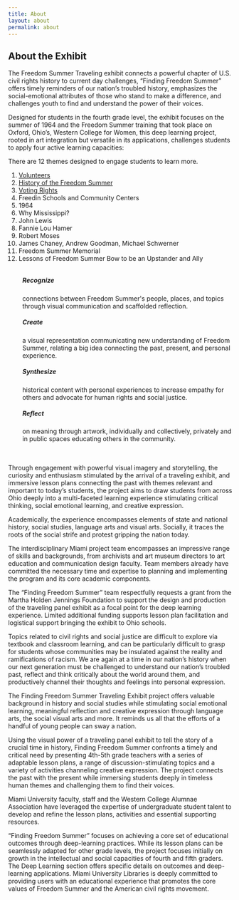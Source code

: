 ```yaml
---
title: About
layout: about
permalink: about
---
```

## About the Exhibit

The Freedom Summer Traveling exhibit connects a powerful chapter of U.S. civil rights history to current day challenges, “Finding Freedom Summer” offers timely reminders of our nation’s troubled history, emphasizes the social-emotional attributes of those who stand to make a difference, and challenges youth to find and understand the power of their voices.

Designed for students in the fourth grade level, the exhibit focuses on the summer of 1964 and the Freedom Summer training that took place on Oxford, Ohio’s, Western College for Women, this deep learning project, rooted in art integration but versatile in its applications, challenges students to apply four active learning capacities:

There are 12 themes designed to engage students to learn more.

1. [Volunteers](/themes/volunteers)
2. [History of the Freedom Summer](/themes/history)
3. [Voting Rights](/themes/voting-rights)
4. Freedin Schools and Community Centers
5. 1964
6. Why Mississippi?
7. John Lewis
6. Fannie Lou Hamer
9. Robert Moses
10. James Chaney, Andrew Goodman, Michael Schwerner
11. Freedom Summer Memorial
12. Lessons of Freedom Summer Bow to be an Upstander and Ally

<div class="container col bg-secondary bg-opacity-50">
    <!-- Upper Row -->
    <div class="row" style="margin-top: 2rem;">
        <div class="col">
            <!-- Card 1 -->
            <div class="card width-100 border-0 mb-2 bg-transparent">
                <div class="card-body">
                    <!-- Cannot currently see if this will appear as we want-->
                    <div class="float-start">
                        <div class="circle h-100"></div>
                    </div>
                    <h5 class="card-title" style="margin-left: 2rem;">Recognize</h5>
                    <p class="card-text" style="margin-left: 2rem;">connections between Freedom Summer's people, places, and topics through visual communication and scaffolded reflection.</p>
                </div>
            </div>
        </div>
        <div class="col">
            <!-- Card 2 -->
            <div class="card width-100 border-0 mb-2 bg-transparent">
                <div class="card-body">
                    <!-- Cannot currently see if this will appear as we want-->
                    <div class="float-start">
                        <div class="circle h-100"></div>
                    </div>
                    <h5 class="card-title" style="margin-left: 2rem;">Create</h5>
                    <p class="card-text" style="margin-left: 2rem;">a visual representation communicating new understanding of Freedom Summer, relating a big idea connecting the past, present, and personal experience.</p>
                </div>
            </div>
        </div>
    </div>
    <!-- Under Row -->
    <div class="row" style="margin-bottom: 3rem;">
        <div class="col">
            <div class="card width-100 border-0 mb-2 bg-transparent">
                <div class="card-body">
                    <div class="float-start">
                        <div class="circle h-100"></div>
                    </div>
                    <h5 class="card-title" style="margin-left: 2rem;">Synthesize</h5>
                    <p class="card-text" style="margin-left: 2rem;">historical content with personal experiences to increase empathy for others and advocate for human rights and social justice.</p>
                </div>
            </div>
        </div>
        <!-- Card 3 -->
        <div class="col">
            <div class="card width-100 border-0 mb-2 bg-transparent">
                <div class="card-body">
                    <div class="float-start">
                        <div class="circle h-100"></div>
                    </div>
                    <h5 class="card-title" style="margin-left: 2rem;">Reflect</h5>
                    <p class="card-text" style="margin-left: 2rem;">on meaning through artwork, individually and collectively, privately and in public spaces educating others in the community.</p>
                </div>
            </div>
        </div>
    </div>
</div>

Through engagement with powerful visual imagery and storytelling, the curiosity and enthusiasm stimulated by the arrival of a traveling exhibit, and immersive lesson plans connecting the past with themes relevant and important to today’s students, the project aims to draw students from across Ohio deeply into a multi-faceted learning experience stimulating critical thinking, social emotional learning, and creative expression.

Academically, the experience encompasses elements of state and national history, social studies, language arts and visual arts. Socially, it traces the roots of the social strife and protest gripping the nation today.

The interdisciplinary Miami project team encompasses an impressive range of skills and backgrounds, from archivists and art museum directors to art education and communication design faculty. Team members already have committed the necessary time and expertise to planning and implementing the program and its core academic components.

The “Finding Freedom Summer” team respectfully requests a grant from the Martha Holden Jennings Foundation to support the design and production of the traveling panel exhibit as a focal point for the deep learning experience. Limited additional funding supports lesson plan facilitation and logistical support bringing the exhibit to Ohio schools.

Topics related to civil rights and social justice are difficult to explore via textbook and classroom learning, and can be particularly difficult to grasp for students whose communities may be insulated against the reality and ramifications of racism. We are again at a time in our nation’s history when our next generation must be challenged to understand our nation’s troubled past, reflect and think critically about the world around them, and productively channel their thoughts and feelings into personal expression.

The Finding Freedom Summer Traveling Exhibit project offers valuable background in history and social studies while stimulating social emotional learning, meaningful reflection and creative expression through language arts, the social visual arts and more. It reminds us all that the efforts of a handful of young people can sway a nation.

Using the visual power of a traveling panel exhibit to tell the story of a crucial time in history, Finding Freedom Summer confronts a timely and critical need by presenting 4th-5th grade teachers with a series of adaptable lesson plans, a range of discussion-stimulating topics and a variety of activities channeling creative expression. The project connects the past with the present while immersing students deeply in timeless human themes and challenging them to find their voices.

Miami University faculty, staff and the Western College Alumnae Association have leveraged the expertise of undergraduate student talent to develop and refine the lesson plans, activities and essential supporting resources.

“Finding Freedom Summer” focuses on achieving a core set of educational outcomes through deep-learning practices. While its lesson plans can be seamlessly adapted for other grade levels, the project focuses initially on growth in the intellectual and social capacities of fourth and fifth graders. The Deep Learning section offers specific details on outcomes and deep-learning applications.  Miami University Libraries is deeply committed to providing users with an educational experience that promotes the core values of Freedom Summer and the American civil rights movement.